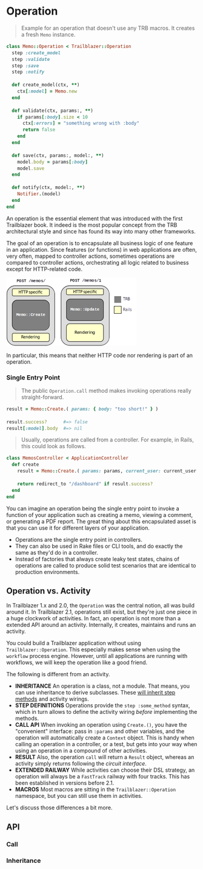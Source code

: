 # Operation

> Example for an operation that doesn't use any TRB macros. It creates a fresh `Memo` instance.

```ruby
class Memo::Operation < Trailblazer::Operation
  step :create_model
  step :validate
  step :save
  step :notify

  def create_model(ctx, **)
    ctx[:model] = Memo.new
  end

  def validate(ctx, params:, **)
    if params[:body].size < 10
      ctx[:errors] = "something wrong with :body"
      return false
    end
  end

  def save(ctx, params:, model:, **)
    model.body = params[:body]
    model.save
  end

  def notify(ctx, model:, **)
    Notifier.(model)
  end
end
```

An operation is the essential element that was introduced with the first Trailblazer book. It indeed is the most popular concept from the TRB architectural style and since has found its way into many other frameworks.

The goal of an operation is to encapsulate all business logic of one feature in an application. Since features (or functions) in web applications are often, very often, mapped to controller actions, sometimes operations are compared to controller actions, orchestrating all logic related to business except for HTTP-related code.

<img src="/images/action-operation.png" >

In particular, this means that neither HTTP code nor rendering is part of an operation.

### Single Entry Point

> The public `Operation.call` method makes invoking operations really straight-forward.

```ruby
result = Memo::Create.( params: { body: "too short!" } )

result.success?      #=> false
result[:model].body  #=> nil
```

> Usually, operations are called from a controller. For example, in Rails, this could look as follows.

```ruby
class MemosController < ApplicationController
  def create
    result = Memo::Create.( params: params, current_user: current_user )

    return redirect_to "/dashboard" if result.success?
  end
end
```


You can imagine an operation being the single entry point to invoke a function of your application such as creating a memo, viewing a comment, or generating a PDF report. The great thing about this encapsulated asset is that you can use it for different layers of your application.

* Operations are the single entry point in controllers.
* They can also be used in Rake files or CLI tools, and do exactly the same as they'd do in a controller.
* Instead of factories that always create leaky test states, chains of operations are called to produce solid test scenarios that are identical to production environments.

## Operation vs. Activity

In Trailblazer 1.x and 2.0, the `Operation` was the central notion, all was build around it. In Trailblazer 2.1, operations still exist, but they're just one piece in a huge clockwork of activities. In fact, an operation is not more than a extended API around an activity. Internally, it creates, maintains and runs an activity.

You could build a Trailblazer application without using `Trailblazer::Operation`. This especially makes sense when using the `workflow` process engine. However, until all applications are running with workflows, we will keep the operation like a good friend.

The following is different from an activity.

* **INHERITANCE** An operation is a class, not a module. That means, you can use inheritance to derive subclasses. These [will inherit step methods](#inheritance) and activity wirings.
* **STEP DEFINITIONS** Operations provide the `step :some_method` syntax, which in turn allows to define the activity wiring _before_ implementing the methods.
* **CALL API** When invoking an operation using `Create.()`, you have the "convenient" interface: pass in `:params` and other variables, and the operation will automatically create a `Context` object. This is handy when calling an operation in a controller, or a test, but gets into your way when using an operation in a compound of other activities.
* **RESULT** Also, the operation `call` will return a `Result` object, whereas an activity simply returns following the _circuit interface_.
* **EXTENDED RAILWAY** While activities can choose their DSL strategy, an operation will always be a `FastTrack` railway with four tracks. This has been established in versions before 2.1.
* **MACROS** Most macros are sitting in the `Trailblazer::Operation` namespace, but you can still use them in activities.

Let's discuss those differences a bit more.

## API

### Call




### Inheritance
